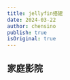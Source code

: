 ```yaml
---
title: jellyfin搭建
date: 2024-03-22
author: chensino
publish: true
isOriginal: true
---
```


## 家庭影院
